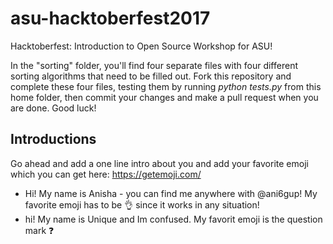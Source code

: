 ﻿# asu-hacktoberfest2017
Hacktoberfest: Introduction to Open Source Workshop for ASU!

In the "sorting" folder, you'll find four separate files with four different sorting algorithms that need to be filled out. Fork this repository and complete these four files, testing them by running *python tests.py* from this home folder, then commit your changes and make a pull request when you are done. Good luck!

## Introductions

Go ahead and add a one line intro about you and add your favorite emoji which you can get here: https://getemoji.com/

- Hi! My name is Anisha - you can find me anywhere with @ani6gup! My favorite emoji has to be 👌 since it works in any situation!
- hi! My name is Unique and Im confused. My favorit emoji is the question mark ❓